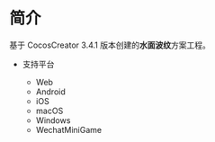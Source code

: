 
# 简介
基于 CocosCreator 3.4.1 版本创建的**水面波纹**方案工程。


* 支持平台

    - Web
    - Android
    - iOS
    - macOS
    - Windows
    - WechatMiniGame